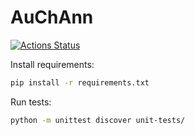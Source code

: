 # AuChAnn

[![Actions Status](https://github.com/UUDigitalHumanitieslab/auchann/workflows/Unit%20tests/badge.svg)](https://github.com/UUDigitalHumanitieslab/auchann/actions)

Install requirements:

```bash
pip install -r requirements.txt
```

Run tests:


```bash
python -m unittest discover unit-tests/
```
